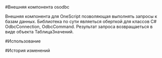 #Внешняя компонента osodbc

Внешняя компонента для OneScript позволяющая выполнять запросы к базам данных. Библиотека по сути являеться оберткой для классов C# OdbcConnection, OdbcCommand. Результат запроса возвращаеться в виде объекта ТаблицаЗначений. 

#Использование

#История изменений
